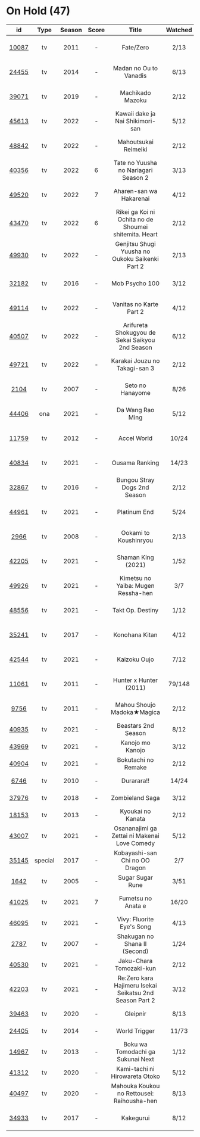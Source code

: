 # On Hold (47)

|                      id                      |   Type  | Season | Score |                          Title                          | Watched |    Updated    | Start Date |
| :------------------------------------------: | :-----: | :----: | :---: | :-----------------------------------------------------: | :-----: | :-----------: | :--------: |
| [10087](https://myanimelist.net/anime/10087) |    tv   |  2011  |   -   |                        Fate/Zero                        |   2/13  |  3 months ago | 04/26/2022 |
| [24455](https://myanimelist.net/anime/24455) |    tv   |  2014  |   -   |                  Madan no Ou to Vanadis                 |   6/13  |  3 months ago | 04/22/2022 |
| [39071](https://myanimelist.net/anime/39071) |    tv   |  2019  |   -   |                     Machikado Mazoku                    |   2/12  |  3 months ago | 04/19/2022 |
| [45613](https://myanimelist.net/anime/45613) |    tv   |  2022  |   -   |             Kawaii dake ja Nai Shikimori-san            |   5/12  |   3 days ago  | 04/10/2022 |
| [48842](https://myanimelist.net/anime/48842) |    tv   |  2022  |   -   |                   Mahoutsukai Reimeiki                  |   2/12  |  2 months ago | 04/09/2022 |
| [40356](https://myanimelist.net/anime/40356) |    tv   |  2022  |   6   |           Tate no Yuusha no Nariagari Season 2          |   3/13  |  2 months ago | 04/06/2022 |
| [49520](https://myanimelist.net/anime/49520) |    tv   |  2022  |   7   |                 Aharen-san wa Hakarenai                 |   4/12  |  2 months ago | 04/01/2022 |
| [43470](https://myanimelist.net/anime/43470) |    tv   |  2022  |   6   |  Rikei ga Koi ni Ochita no de Shoumei shitemita. Heart  |   2/12  |  2 months ago | 04/01/2022 |
| [49930](https://myanimelist.net/anime/49930) |    tv   |  2022  |   -   |     Genjitsu Shugi Yuusha no Oukoku Saikenki Part 2     |   2/13  |  4 months ago | 03/01/2022 |
| [32182](https://myanimelist.net/anime/32182) |    tv   |  2016  |   -   |                      Mob Psycho 100                     |   3/12  |  6 months ago | 02/05/2022 |
| [49114](https://myanimelist.net/anime/49114) |    tv   |  2022  |   -   |                 Vanitas no Karte Part 2                 |   4/12  |  4 months ago | 01/15/2022 |
| [40507](https://myanimelist.net/anime/40507) |    tv   |  2022  |   -   |     Arifureta Shokugyou de Sekai Saikyou 2nd Season     |   6/12  |  4 months ago | 01/14/2022 |
| [49721](https://myanimelist.net/anime/49721) |    tv   |  2022  |   -   |              Karakai Jouzu no Takagi-san 3              |   2/12  |  6 months ago | 01/08/2022 |
|  [2104](https://myanimelist.net/anime/2104)  |    tv   |  2007  |   -   |                     Seto no Hanayome                    |   8/26  |  7 months ago | 01/05/2022 |
| [44406](https://myanimelist.net/anime/44406) |   ona   |  2021  |   -   |                     Da Wang Rao Ming                    |   5/12  |  5 months ago | 12/19/2021 |
| [11759](https://myanimelist.net/anime/11759) |    tv   |  2012  |   -   |                       Accel World                       |  10/24  |  7 months ago | 12/16/2021 |
| [40834](https://myanimelist.net/anime/40834) |    tv   |  2021  |   -   |                      Ousama Ranking                     |  14/23  |  4 months ago | 12/11/2021 |
| [32867](https://myanimelist.net/anime/32867) |    tv   |  2016  |   -   |               Bungou Stray Dogs 2nd Season              |   2/12  |  3 months ago | 10/25/2021 |
| [44961](https://myanimelist.net/anime/44961) |    tv   |  2021  |   -   |                       Platinum End                      |   5/24  |  6 months ago | 10/23/2021 |
|  [2966](https://myanimelist.net/anime/2966)  |    tv   |  2008  |   -   |                  Ookami to Koushinryou                  |   2/13  |  9 months ago | 10/20/2021 |
| [42205](https://myanimelist.net/anime/42205) |    tv   |  2021  |   -   |                    Shaman King (2021)                   |   1/52  | 10 months ago | 10/14/2021 |
| [49926](https://myanimelist.net/anime/49926) |    tv   |  2021  |   -   |            Kimetsu no Yaiba: Mugen Ressha-hen           |   3/7   |  8 months ago | 10/11/2021 |
| [48556](https://myanimelist.net/anime/48556) |    tv   |  2021  |   -   |                     Takt Op. Destiny                    |   1/12  |  8 months ago | 10/06/2021 |
| [35241](https://myanimelist.net/anime/35241) |    tv   |  2017  |   -   |                      Konohana Kitan                     |   4/12  | 11 months ago | 09/22/2021 |
| [42544](https://myanimelist.net/anime/42544) |    tv   |  2021  |   -   |                       Kaizoku Oujo                      |   7/12  |  9 months ago | 08/30/2021 |
| [11061](https://myanimelist.net/anime/11061) |    tv   |  2011  |   -   |                  Hunter x Hunter (2011)                 |  79/148 |  4 months ago | 08/24/2021 |
|  [9756](https://myanimelist.net/anime/9756)  |    tv   |  2011  |   -   |                Mahou Shoujo Madoka★Magica               |   2/12  | 11 months ago | 08/19/2021 |
| [40935](https://myanimelist.net/anime/40935) |    tv   |  2021  |   -   |                   Beastars 2nd Season                   |   8/12  |   Last year   | 07/20/2021 |
| [43969](https://myanimelist.net/anime/43969) |    tv   |  2021  |   -   |                     Kanojo mo Kanojo                    |   3/12  |   Last year   | 07/05/2021 |
| [40904](https://myanimelist.net/anime/40904) |    tv   |  2021  |   -   |                   Bokutachi no Remake                   |   2/12  |   Last year   | 07/04/2021 |
|  [6746](https://myanimelist.net/anime/6746)  |    tv   |  2010  |   -   |                        Durarara!!                       |  14/24  |   Last year   | 06/17/2021 |
| [37976](https://myanimelist.net/anime/37976) |    tv   |  2018  |   -   |                     Zombieland Saga                     |   3/12  |   Last year   | 05/28/2021 |
| [18153](https://myanimelist.net/anime/18153) |    tv   |  2013  |   -   |                    Kyoukai no Kanata                    |   2/12  |   Last year   | 05/27/2021 |
| [43007](https://myanimelist.net/anime/43007) |    tv   |  2021  |   -   |       Osananajimi ga Zettai ni Makenai Love Comedy      |   5/12  |   Last year   | 05/25/2021 |
| [35145](https://myanimelist.net/anime/35145) | special |  2017  |   -   |              Kobayashi-san Chi no OO Dragon             |   2/7   |   Last year   | 05/14/2021 |
|  [1642](https://myanimelist.net/anime/1642)  |    tv   |  2005  |   -   |                     Sugar Sugar Rune                    |   3/51  |   Last year   | 05/10/2021 |
| [41025](https://myanimelist.net/anime/41025) |    tv   |  2021  |   7   |                    Fumetsu no Anata e                   |  16/20  |  6 months ago | 04/28/2021 |
| [46095](https://myanimelist.net/anime/46095) |    tv   |  2021  |   -   |                Vivy: Fluorite Eye's Song                |   4/13  |   Last year   | 04/28/2021 |
|  [2787](https://myanimelist.net/anime/2787)  |    tv   |  2007  |   -   |              Shakugan no Shana II (Second)              |   1/24  |   Last year   | 02/19/2021 |
| [40530](https://myanimelist.net/anime/40530) |    tv   |  2021  |   -   |                 Jaku-Chara Tomozaki-kun                 |   2/12  |   Last year   | 01/09/2021 |
| [42203](https://myanimelist.net/anime/42203) |    tv   |  2021  |   -   | Re:Zero kara Hajimeru Isekai Seikatsu 2nd Season Part 2 |   3/12  |   Last year   | 01/07/2021 |
| [39463](https://myanimelist.net/anime/39463) |    tv   |  2020  |   -   |                         Gleipnir                        |   8/13  |   Last year   | 12/16/2020 |
| [24405](https://myanimelist.net/anime/24405) |    tv   |  2014  |   -   |                      World Trigger                      |  11/73  |   Last year   | 12/01/2020 |
| [14967](https://myanimelist.net/anime/14967) |    tv   |  2013  |   -   |            Boku wa Tomodachi ga Sukunai Next            |   1/12  |   Last year   | 11/28/2020 |
| [41312](https://myanimelist.net/anime/41312) |    tv   |  2020  |   -   |              Kami-tachi ni Hirowareta Otoko             |   5/12  |   Last year   | 11/18/2020 |
| [40497](https://myanimelist.net/anime/40497) |    tv   |  2020  |   -   |        Mahouka Koukou no Rettousei: Raihousha-hen       |   8/13  |   Last year   | 10/04/2020 |
| [34933](https://myanimelist.net/anime/34933) |    tv   |  2017  |   -   |                        Kakegurui                        |   8/12  |  6 months ago |      -     |